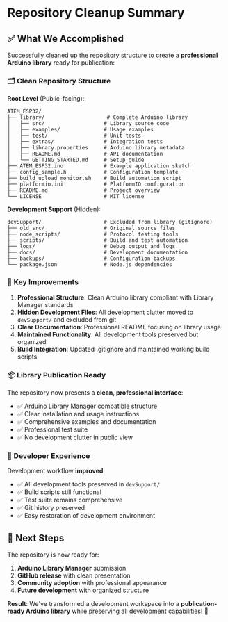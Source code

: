 # Repository Cleanup Summary

## ✅ What We Accomplished

Successfully cleaned up the repository structure to create a **professional Arduino library** ready for publication:

### 🗂️ Clean Repository Structure

**Root Level** (Public-facing):
```
ATEM_ESP32/
├── library/                    # Complete Arduino library
│   ├── src/                   # Library source code
│   ├── examples/              # Usage examples
│   ├── test/                  # Unit tests
│   ├── extras/                # Integration tests
│   ├── library.properties     # Arduino library metadata
│   ├── README.md              # API documentation
│   └── GETTING_STARTED.md     # Setup guide
├── ATEM_ESP32.ino             # Example application sketch
├── config_sample.h            # Configuration template
├── build_upload_monitor.sh    # Build automation script
├── platformio.ini             # PlatformIO configuration
├── README.md                  # Project overview
└── LICENSE                    # MIT license
```

**Development Support** (Hidden):
```
devSupport/                    # Excluded from library (gitignore)
├── old_src/                   # Original source files
├── node_scripts/              # Protocol testing tools
├── scripts/                   # Build and test automation
├── logs/                      # Debug output and logs
├── docs/                      # Development documentation
├── backups/                   # Configuration backups
└── package.json               # Node.js dependencies
```

### 🎯 Key Improvements

1. **Professional Structure**: Clean Arduino library compliant with Library Manager standards
2. **Hidden Development Files**: All development clutter moved to `devSupport/` and excluded from git
3. **Clear Documentation**: Professional README focusing on library usage
4. **Maintained Functionality**: All development tools preserved but organized
5. **Build Integration**: Updated .gitignore and maintained working build scripts

### 📦 Library Publication Ready

The repository now presents a **clean, professional interface**:
- ✅ Arduino Library Manager compatible structure
- ✅ Clear installation and usage instructions
- ✅ Comprehensive examples and documentation
- ✅ Professional test suite
- ✅ No development clutter in public view

### 🔧 Developer Experience

Development workflow **improved**:
- ✅ All development tools preserved in `devSupport/`
- ✅ Build scripts still functional
- ✅ Test suite remains comprehensive
- ✅ Git history preserved
- ✅ Easy restoration of development environment

## 🚀 Next Steps

The repository is now ready for:
1. **Arduino Library Manager** submission
2. **GitHub release** with clean presentation
3. **Community adoption** with professional appearance
4. **Future development** with organized structure

**Result**: We've transformed a development workspace into a **publication-ready Arduino library** while preserving all development capabilities! 🎉

